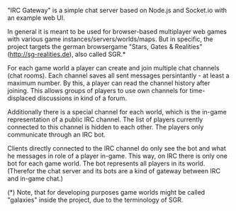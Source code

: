"IRC Gateway" is a simple chat server based on Node.js and Socket.io with an example web UI.

In general it is meant to be used for browser-based multiplayer web games with various game instances/servers/worlds/maps.
But in specific, the project targets the german browsergame "Stars, Gates & Realities" (http://sg-realities.de), also called SGR.*

For each game world a player can create and join multiple chat channels (chat rooms).
Each channel saves all sent messages persintantly - at least a maximum number.
By this, a player can read the channel history after joining. This allows groups of players to use own channels for time-displaced discussions in kind of a forum.

Additionally there is a special channel for each world, which is the in-game representation of a public IRC channel.
The list of players currently connected to this channel is hidden to each other. The players only communicate through an IRC bot.

Clients directly connected to the IRC channel do only see the bot and what he messages in role of a player in-game.
This way, on IRC there is only one bot for each game world. The bot represents all players in its world.
(Therefor the chat server and its bots are a kind of gateway between IRC and in-game chat.)


(*) Note, that for developing purposes game worlds might be called "galaxies" inside the project, due to the terminology of SGR.

